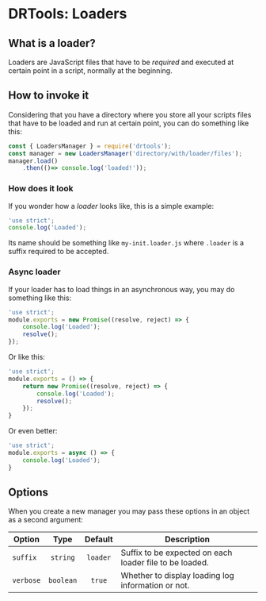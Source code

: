 # DRTools: Loaders

## What is a loader?
Loaders are JavaScript files that have to be _required_ and executed at certain
point in a script, normally at the beginning.

## How to invoke it
Considering that you have a directory where you store all your scripts files
that have to be loaded and run at certain point, you can do something like this:
```js
const { LoadersManager } = require('drtools');
const manager = new LoadersManager('directory/with/loader/files');
manager.load()
    .then(()=> console.log('loaded!'));
```

### How does it look
If you wonder how a _loader_ looks like, this is a simple example:
```js
'use strict';
console.log('Loaded');
```
Its name should be something like `my-init.loader.js` where `.loader` is a suffix
required to be accepted.

### Async loader
If your loader has to load things in an asynchronous way, you may do something
like this:
```js
'use strict';
module.exports = new Promise((resolve, reject) => {
    console.log('Loaded');
    resolve();
});
```
Or like this:
```js
'use strict';
module.exports = () => {
    return new Promise((resolve, reject) => {
        console.log('Loaded');
        resolve();
    });
}
```
Or even better:
```js
'use strict';
module.exports = async () => {
    console.log('Loaded');
}
```

## Options
When you create a new manager you may pass these options in an object as a second
argument:

| Option    |    Type   |  Default | Description                                             |
|-----------|:---------:|:--------:|---------------------------------------------------------|
| `suffix`  |  `string` | `loader` | Suffix to be expected on each loader file to be loaded. |
| `verbose` | `boolean` |  `true`  | Whether to display loading log information or not.      |
